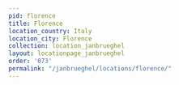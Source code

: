 ```yaml
---
pid: florence
title: Florence
location_country: Italy
location_city: Florence
collection: location_janbrueghel
layout: locationpage_janbrueghel
order: '073'
permalink: "/janbrueghel/locations/florence/"
---
```


